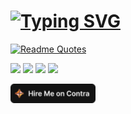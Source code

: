 # [![Typing SVG](https://readme-typing-svg.demolab.com?font=DotGothic16&weight=800&pause=1000&color=020802&width=435&lines=Freelance+Web+Developer)](https://git.io/typing-svg)

[![Readme Quotes](https://quotes-github-readme.vercel.app/api?type=horizontal)](https://github.com/zakimzf)


[![](https://img.shields.io/badge/-Gmail-%23181717?style=flat-square&logo=gmail)](https://mail.google.com/mail/?view=cm&fs=1&to=zaki.faiz4@gmail.com)
[![](https://img.shields.io/badge/-Telegram-%23181717?style=flat-square&logo=telegram)](https://telegram/zakimzf)
[![](https://img.shields.io/badge/-Twitter-%231DA1F2?style=flat-square&logo=twitter&logoColor=ffffff)](https://twitter.com/Faiz4Md)
[![](https://img.shields.io/badge/-Linkedin-blue?style=flat-square&logo=Linkedin&logoColor=white&link=https://www.linkedin.com/in/mohammed-z-6146a3111/)](https://www.linkedin.com/in/mohammed-z-6146a3111/)


 [![Contra Badge](https://github.com/zakimzf/zakimzf/blob/main/hiremeoncontra-light1.png)](https://on.contra.com/gfjRmg)

